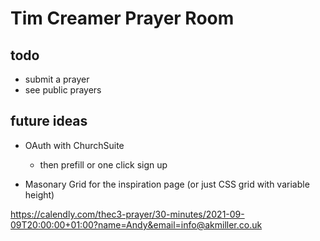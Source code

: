 # Tim Creamer Prayer Room

## todo

- submit a prayer
- see public prayers

## future ideas

- OAuth with ChurchSuite

  - then prefill or one click sign up

- Masonary Grid for the inspiration page (or just CSS grid with variable height)

https://calendly.com/thec3-prayer/30-minutes/2021-09-09T20:00:00+01:00?name=Andy&email=info@akmiller.co.uk
